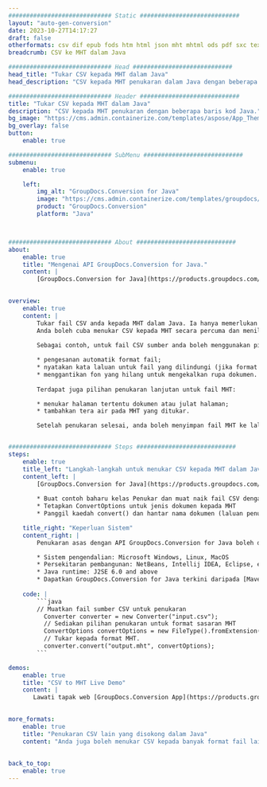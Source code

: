 ```yaml
---
############################# Static ############################
layout: "auto-gen-conversion"
date: 2023-10-27T14:17:27
draft: false
otherformats: csv dif epub fods htm html json mht mhtml ods pdf sxc tex tsv xlam xls xlsb xlsm xlsx xlt xltm xltx xml xps
breadcrumb: CSV ke MHT dalam Java

############################# Head ############################
head_title: "Tukar CSV kepada MHT dalam Java"
head_description: "CSV kepada MHT penukaran dalam Java dengan beberapa baris kod. Tukar lebih 160 format fail menggunakan API penukaran dokumen GroupDocs untuk Java"

############################# Header ############################
title: "Tukar CSV kepada MHT dalam Java"
description: "CSV kepada MHT penukaran dengan beberapa baris kod Java."
bg_image: "https://cms.admin.containerize.com/templates/aspose/App_Themes/V3/images/bg/header1.png"
bg_overlay: false
button:
    enable: true

############################# SubMenu ############################
submenu:
    enable: true

    left:
        img_alt: "GroupDocs.Conversion for Java"
        image: "https://cms.admin.containerize.com/templates/groupdocs/images/product-logos/90x90-noborder/groupdocs-conversion-java.png"
        product: "GroupDocs.Conversion"
        platform: "Java"



############################# About ############################
about:
    enable: true
    title: "Mengenai API GroupDocs.Conversion for Java."
    content: |
        [GroupDocs.Conversion for Java](https://products.groupdocs.com/conversion/java/) ialah API penukaran format fail lanjutan untuk menukar antara imej popular dan format dokumen seperti Microsoft Office, OpenDocument, PDF, HTML, e-mel, CAD. dan banyak lagi dengan hanya beberapa baris kod. API asli secara automatik mengesan format dokumen asal dan menawarkan banyak pilihan untuk menyesuaikan dokumen yang ditukar. Bersama-sama dengan fungsi mengekstrak maklumat daripada dokumen, ia juga menyokong caching hasil penukaran ke cakera tempatan secara lalai. Walau bagaimanapun, sebarang jenis storan cache boleh disokong dengan melaksanakan antara muka yang sesuai - Amazon S3, Dropbox, Google Drive, Windows Azure, Reddis atau mana-mana yang lain.
    

overview:
    enable: true
    content: |
        Tukar fail CSV anda kepada MHT dalam Java. Ia hanya memerlukan beberapa baris kod Java pada mana-mana platform pilihan anda, seperti Windows, Linux, macOS.
        Anda boleh cuba menukar CSV kepada MHT secara percuma dan menilai kualiti hasil penukaran. Bersama-sama dengan skrip penukaran fail mudah, anda boleh mencuba pilihan yang lebih canggih untuk memuatkan fail sumber CSV dan menyimpan output MHT. 
        
        Sebagai contoh, untuk fail CSV sumber anda boleh menggunakan pilihan pemuatan berikut:

        * pengesanan automatik format fail;
        * nyatakan kata laluan untuk fail yang dilindungi (jika format fail menyokongnya);
        * menggantikan fon yang hilang untuk mengekalkan rupa dokumen.
        
        Terdapat juga pilihan penukaran lanjutan untuk fail MHT:

        * menukar halaman tertentu dokumen atau julat halaman;
        * tambahkan tera air pada MHT yang ditukar.

        Setelah penukaran selesai, anda boleh menyimpan fail MHT ke laluan fail setempat anda atau ke mana-mana storan pihak ketiga seperti FTP, Amazon S3, Google Drive, Dropbox dll. Sila ambil perhatian - untuk menukar CSV kepada MHT, anda tidak perlu memasang sebarang perisian tambahan, seperti MS Office, Open Office, Adobe Acrobat Reader dsb.


############################# Steps ############################
steps:
    enable: true
    title_left: "Langkah-langkah untuk menukar CSV kepada MHT dalam Java"
    content_left: |
        [GroupDocs.Conversion for Java](https://products.groupdocs.com/conversion/java/) membenarkan pembangun menukar fail CSV kepada MHT dengan mudah dengan beberapa baris kod.
        
        * Buat contoh baharu kelas Penukar dan muat naik fail CSV dengan laluan penuh
        * Tetapkan ConvertOptions untuk jenis dokumen kepada MHT
        * Panggil kaedah convert() dan hantar nama dokumen (laluan penuh) dan format (MHT) sebagai parameter

    title_right: "Keperluan Sistem"
    content_right: |
        Penukaran asas dengan API GroupDocs.Conversion for Java boleh dilakukan dengan hanya beberapa baris kod. API kami disokong pada semua platform dan sistem pengendalian utama. Sebelum melaksanakan kod di bawah, pastikan anda mempunyai prasyarat berikut dipasang pada sistem anda.

        * Sistem pengendalian: Microsoft Windows, Linux, MacOS
        * Persekitaran pembangunan: NetBeans, Intellij IDEA, Eclipse, etc.
        * Java runtime: J2SE 6.0 and above
        * Dapatkan GroupDocs.Conversion for Java terkini daripada [Maven](https://repository.groupdocs.com/webapp/#/artifacts/browse/tree/General/repo/com/groupdocs/groupdocs-conversion)
         
    code: |
        ```java    
        // Muatkan fail sumber CSV untuk penukaran
          Converter converter = new Converter("input.csv");
          // Sediakan pilihan penukaran untuk format sasaran MHT
          ConvertOptions convertOptions = new FileType().fromExtension("mht").getConvertOptions();
          // Tukar kepada format MHT.
          converter.convert("output.mht", convertOptions);
        ```

demos:
    enable: true
    title: "CSV to MHT Live Demo"
    content: |
       Lawati tapak web [GroupDocs.Conversion App](https://products.groupdocs.app/conversion/family) kami dan cuba CSV kepada MHT penukaran sekarang. Demo percuma mempunyai faedah berikut
          

more_formats:
    enable: true
    title: "Penukaran CSV lain yang disokong dalam Java"
    content: "Anda juga boleh menukar CSV kepada banyak format fail lain. Sila lihat senarai di bawah."
       
       
back_to_top:
    enable: true
---
```

